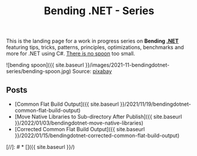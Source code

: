 ﻿---
layout: post
title: Bending .NET - Series
---
This is the landing page for a work in progress series on **Bending [.NET](https://dot.net)** 
featuring tips, tricks, patterns, principles, optimizations, benchmarks and more for .NET 
using C#. [There is no spoon](https://www.google.com/search?q=there+is+no+spoon) too small.

![bending spoon]({{ site.baseurl }}/images/2021-11-bendingdotnet-series/bending-spoon.jpg)
Source: [pixabay](https://pixabay.com/photos/spoon-spoon-bending-bent-1717469/)

## Posts

* [Common Flat Build Output]({{ site.baseurl }}/2021/11/19/bendingdotnet-common-flat-build-output)
* [Move Native Libraries to Sub-directory After Publish]({{ site.baseurl }}/2022/01/03/bendingdotnet-move-native-libraries)
* [Corrected Common Flat Build Output]({{ site.baseurl }}/2022/01/15/bendingdotnet-corrected-common-flat-build-output)


[//]: # * []({{ site.baseurl }}/)